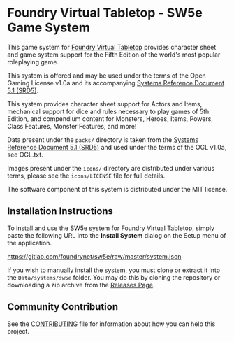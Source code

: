 # Foundry Virtual Tabletop - SW5e Game System

This game system for [Foundry Virtual Tabletop](http://foundryvtt.com) provides character sheet and game system 
support for the Fifth Edition of the world's most popular roleplaying game.

This system is offered and may be used under the terms of the Open Gaming License v1.0a and its accompanying
[Systems Reference Document 5.1 (SRD5)](http://media.wizards.com/2016/downloads/DND/SRD-OGL_V5.1.pdf).

This system provides character sheet support for Actors and Items, mechanical support for dice and rules necessary to
play games of 5th Edition, and compendium content for Monsters, Heroes, Items, Powers, Class Features, Monster 
Features, and more!

Data present under the `packs/` directory is taken from the [Systems Reference Document 5.1 (SRD5)](http://media.wizards.com/2016/downloads/DND/SRD-OGL_V5.1.pdf) and used under the terms of the OGL v1.0a, see OGL.txt.

Images present under the `icons/` directory are distributed under various terms, please see the `icons/LICENSE` file for full details.

The software component of this system is distributed under the MIT license.

## Installation Instructions

To install and use the SW5e system for Foundry Virtual Tabletop, simply paste the following URL into the 
**Install System** dialog on the Setup menu of the application.

https://gitlab.com/foundrynet/sw5e/raw/master/system.json

If you wish to manually install the system, you must clone or extract it into the ``Data/systems/sw5e`` folder. You
may do this by cloning the repository or downloading a zip archive from the
[Releases Page](https://gitlab.com/foundrynet/sw5e/-/releases).

## Community Contribution

See the [CONTRIBUTING](/CONTRIBUTING.md) file for information about how you can help this project.
